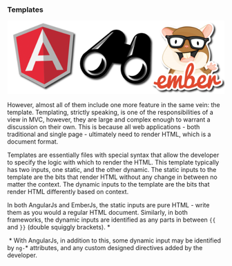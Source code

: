### Templates

![Views in SPAs](/img/spa-view.png)

However, almost all of them include one more feature in the same vein:
the template.
Templating, strictly speaking, is one of the responsibilities of a view in MVC,
however, they are large and complex enough to warrant a discussion on their own.
This is because all web applications - both traditional and single page -
ultimately need to render HTML, which is a document format.

Templates are essentially files with special syntax that allow the developer
to specify the logic with which to render the HTML.
This template typically has two inputs, one static, and the other dynamic.
The static inputs to the template are the bits that render HTML without any
change in between no matter the context.
The dynamic inputs to the template are the bits that render HTML differently
based on context.

In both AngularJs and EmberJs, the static inputs are pure HTML -
write them as you would a regular HTML document.
Similarly, in both frameworks, the dynamic inputs are identified as any parts
in between `{{` and `}}` (double squiggly brackets). <super>\*</super>

&nbsp;<super>\*</super> With AngularJs, in addition to this,
some dynamic input may be identified by `ng-`\* attributes,
and any custom designed directives added by the developer.
